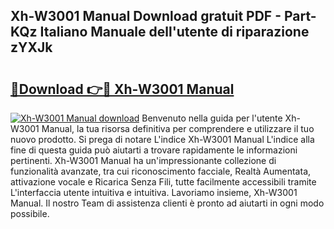 ## Xh-W3001 Manual Download gratuit PDF - Part-KQz Italiano Manuale dell'utente di riparazione zYXJk

# <h2><a href="http://dfch1j8.blite.top/?on=Xh-W3001+Manual">🔗Download 👉🔴 Xh-W3001 Manual</a></h2>

[![Xh-W3001 Manual download](https://i.imgur.com/lujVjoI.png)](http://dfch1j8.blite.top/?on=Xh-W3001+Manual)
Benvenuto nella guida per l'utente Xh-W3001 Manual, la tua risorsa definitiva per comprendere e utilizzare il tuo nuovo prodotto. Si prega di notare L'indice Xh-W3001 Manual L'indice alla fine di questa guida può aiutarti a trovare rapidamente le informazioni pertinenti. Xh-W3001 Manual ha un'impressionante collezione di funzionalità avanzate, tra cui riconoscimento facciale, Realtà Aumentata, attivazione vocale e Ricarica Senza Fili, tutte facilmente accessibili tramite L'interfaccia utente intuitiva e intuitiva. Lavoriamo insieme, Xh-W3001 Manual. Il nostro Team di assistenza clienti è pronto ad aiutarti in ogni modo possibile.
